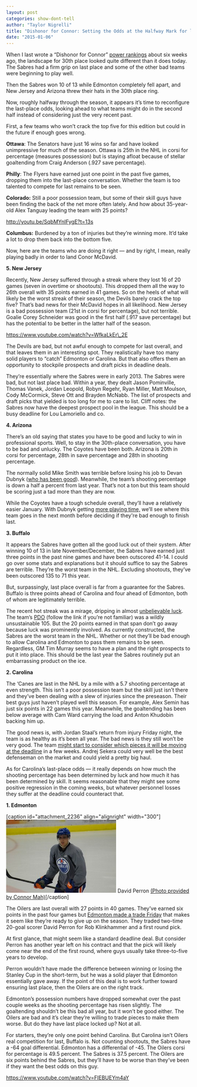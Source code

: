 ```yaml
---
layout: post
categories: show-dont-tell
author: "Taylor Nigrelli"
title: "Dishonor for Connor: Setting the Odds at the Halfway Mark for landing McDavid"
date: "2015-01-06"
---
```


When I last wrote a “Dishonor for Connor” [power rankings](http://www.thehighscreen.com/2014/11/dishonor-connor-non-ranking-edition/) about six weeks ago, the landscape for 30th place looked quite different than it does today. The Sabres had a firm grip on last place and some of the other bad teams were beginning to play well.

Then the Sabres won 10 of 13 while Edmonton completely fell apart, and New Jersey and Arizona threw their hats in the 30th place ring.

Now, roughly halfway through the season, it appears it’s time to reconfigure the last-place odds, looking ahead to what teams might do in the second half instead of considering just the very recent past.

First, a few teams who won’t crack the top five for this edition but could in the future if enough goes wrong.

**Ottawa**: The Senators have just 16 wins so far and have looked unimpressive for much of the season. Ottawa is 25th in the NHL in corsi for percentage (measures possession) but is staying afloat because of stellar goaltending from Craig Anderson (.927 save percentage).

**Philly**: The Flyers have earned just one point in the past five games, dropping them into the last-place conversation. Whether the team is too talented to compete for last remains to be seen.

**Colorado:** Still a poor possession team, but some of their skill guys have been finding the back of the net more often lately. And how about 35-year-old Alex Tanguay leading the team with 25 points?

http://youtu.be/SqbMYnlFygE?t=13s

**Columbus:** Burdened by a ton of injuries but they’re winning more. It’d take a lot to drop them back into the bottom five.

Now, here are the teams who are doing it right — and by right, I mean, really playing badly in order to land Conor McDavid.

**5\. New Jersey**

Recently, New Jersey suffered through a streak where they lost 16 of 20 games (seven in overtime or shootouts). This dropped them all the way to 26th overall with 35 points earned in 41 games. So on the heels of what will likely be the worst streak of their season, the Devils barely crack the top five? That’s bad news for their McDavid hopes in all likelihood. New Jersey is a bad possession team (21st in corsi for percentage), but not terrible. Goalie Corey Schneider was good in the first half (.917 save percentage) but has the potential to be better in the latter half of the season.

https://www.youtube.com/watch?v=WfkaLkEr\_2E

The Devils are bad, but not awful enough to compete for last overall, and that leaves them in an interesting spot. They realistically have too many solid players to “catch” Edmonton or Carolina. But that also offers them an opportunity to stockpile prospects and draft picks in deadline deals.

They’re essentially where the Sabres were in early 2013. The Sabres were bad, but not last place bad. Within a year, they dealt Jason Pominville, Thomas Vanek, Jordan Leopold, Robyn Regehr, Ryan Miller, Matt Moulson, Cody McCormick, Steve Ott and Brayden McNabb. The list of prospects and draft picks that yielded is too long for me to care to list. Cliff notes: the Sabres now have the deepest prospect pool in the league. This should be a busy deadline for Lou Lamoriello and co.

**4\. Arizona**

There’s an old saying that states you have to be good and lucky to win in professional sports. Well, to stay in the 30th-place conversation, you have to be bad and unlucky. The Coyotes have been both. Arizona is 20th in corsi for percentage, 28th in save percentage and 28th in shooting percentage.

The normally solid Mike Smith was terrible before losing his job to Devan Dubnyk ([who has been good](http://www.azcentral.com/story/sports/nhl/coyotes/2014/11/23/arizona-coyotes-backup-goalie-devan-dubnyk-builds-case-for-more-opportunities/19461569/)). Meanwhile, the team’s shooting percentage is down a half a percent from last year. That’s not a ton but this team should be scoring just a tad more than they are now.

While the Coyotes have a tough schedule overall, they’ll have a relatively easier January. With Dubnyk getting [more playing time,](http://www.azcentral.com/story/sports/nhl/coyotes/2015/01/01/arizona-coyotes-devan-dubnyk-optimism-2015/21164367/) we’ll see where this team goes in the next month before deciding if they're bad enough to finish last.

**3\. Buffalo**

It appears the Sabres have gotten all the good luck out of their system. After winning 10 of 13 in late November/December, the Sabres have earned just three points in the past nine games and have been outscored 41-14. I could go over some stats and explanations but it should suffice to say the Sabres are terrible. They’re the worst team in the NHL. Excluding shootouts, they’ve been outscored 135 to 71 this year.

But, surpassingly, last place overall is far from a guarantee for the Sabres. Buffalo is three points ahead of Carolina and four ahead of Edmonton, both of whom are legitimately terrible.

The recent hot streak was a mirage, dripping in almost [unbelievable luck](https://twitter.com/JonathanWillis/status/544687204392390656). The team’s [PDO](http://www.pensburgh.com/2010/6/23/1531707/pdo-and-what-it-means) (follow the link if you’re not familiar) was a wildly unsustainable 105. But the 20 points earned in that span don’t go away because luck was prominently involved. As currently constructed, the Sabres are the worst team in the NHL. Whether or not they’ll be bad enough to allow Carolina and Edmonton to pass them remains to be seen. Regardless, GM Tim Murray seems to have a plan and the right prospects to put it into place. This should be the last year the Sabres routinely put an embarrassing product on the ice.

**2\. Carolina**

The ‘Canes are last in the NHL by a mile with a 5.7 shooting percentage at even strength. This isn’t a poor possession team but the skill just isn’t there and they’ve been dealing with a slew of injuries since the preseason. Their best guys just haven’t played well this season. For example, Alex Semin has just six points in 22 games this year. Meanwhile, the goaltending has been below average with Cam Ward carrying the load and Anton Khudobin backing him up.

The good news is, with Jordan Staal’s return from injury Friday night, the team is as healthy as it’s been all year. The bad news is they still won’t be very good. The team [might start to consider which pieces it will be moving at the deadline](http://cardiaccane.com/2015/01/06/carolina-hurricanes-boston-bruins-perfect-trade-partners/) in a few weeks. Andrej Sekera could very well be the best defenseman on the market and could yield a pretty big haul.

As for Carolina’s last-place odds — it really depends on how much the shooting percentage has been determined by luck and how much it has been determined by skill. It seems reasonable that they might see some positive regression in the coming weeks, but whatever personnel losses they suffer at the deadline could counteract that.

**1\. Edmonton**

\[caption id="attachment\_2236" align="alignright" width="300"\][![David Perron (Photo provided by Connor Mah)](images/edmonton-player-300x199.jpg)](http://www.thehighscreen.com/wp-content/uploads/2015/01/edmonton-player.jpg) David Perron [(Photo provided by Connor Mah)](http://www.flickr.com/photos/40263796@N05/15527083971/in/photolist-bpJ8Tu-f77mGj-aQ4Tv6-aRHKc8-aRHP3e-aQFVpi-f6YdMM-f6WKQZ-f7aud7-aVbgvz-aQFSGP-aRJrJz-aQFEtr-aQ4Rmx-aRJoDp-aVbiyr-pE5n7k-3sRatV-hahXoA-4LynCE)\[/caption\]

The Oilers are last overall with 27 points in 40 games. They’ve earned six points in the past four games but [Edmonton made a trade Friday](http://blogs.edmontonjournal.com/2015/01/05/craig-mactavish-got-plenty-in-return-for-david-perron/#__federated=1) that makes it seem like they’re ready to give up on the season. They traded two-time 20-goal scorer David Perron for Rob Klinkhammer and a first round pick.

At first glance, that might seem like a standard deadline deal. But consider Perron has another year left on his contract and that the pick will likely come near the end of the first round, where guys usually take three-to-five years to develop.

Perron wouldn’t have made the difference between winning or losing the Stanley Cup in the short-term, but he was a solid player that Edmonton essentially gave away. If the point of this deal is to work further toward ensuring last place, then the Oilers are on the right track.

Edmonton’s possession numbers have dropped somewhat over the past couple weeks as the shooting percentage has risen slightly. The goaltending shouldn’t be this bad all year, but it won’t be good either. The Oilers are bad and it’s clear they’re willing to trade pieces to make them worse. But do they have last place locked up? Not at all.

For starters, they’re only one point behind Carolina. But Carolina isn’t Oilers real competition for last, Buffalo is. Not counting shootouts, the Sabres have a -64 goal differential. Edmonton has a differential of -45. The Oilers corsi for percentage is 49.5 percent. The Sabres is 37.5 percent. The Oilers are six points behind the Sabres, but they’ll have to be worse than they’ve been if they want the best odds on this guy.

https://www.youtube.com/watch?v=FIEBUEYm4aY

